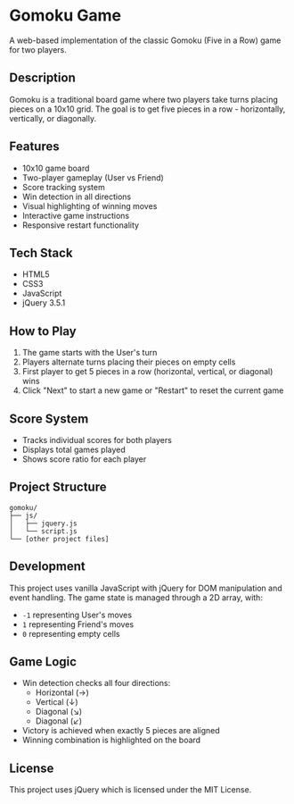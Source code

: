# Gomoku Game

A web-based implementation of the classic Gomoku (Five in a Row) game for two players.

## Description

Gomoku is a traditional board game where two players take turns placing pieces on a 10x10 grid. The goal is to get five pieces in a row - horizontally, vertically, or diagonally.

## Features

- 10x10 game board
- Two-player gameplay (User vs Friend)
- Score tracking system
- Win detection in all directions
- Visual highlighting of winning moves
- Interactive game instructions
- Responsive restart functionality

## Tech Stack

- HTML5
- CSS3
- JavaScript
- jQuery 3.5.1

## How to Play

1. The game starts with the User's turn
2. Players alternate turns placing their pieces on empty cells
3. First player to get 5 pieces in a row (horizontal, vertical, or diagonal) wins
4. Click "Next" to start a new game or "Restart" to reset the current game

## Score System

- Tracks individual scores for both players
- Displays total games played
- Shows score ratio for each player

## Project Structure

```
gomoku/
├── js/
│   ├── jquery.js
│   └── script.js
└── [other project files]
```

## Development

This project uses vanilla JavaScript with jQuery for DOM manipulation and event handling. The game state is managed through a 2D array, with:
- `-1` representing User's moves
- `1` representing Friend's moves
- `0` representing empty cells

## Game Logic

- Win detection checks all four directions:
  - Horizontal (→)
  - Vertical (↓)
  - Diagonal (↘)
  - Diagonal (↙)
- Victory is achieved when exactly 5 pieces are aligned
- Winning combination is highlighted on the board

## License

This project uses jQuery which is licensed under the MIT License.
